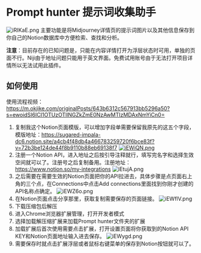 # Prompt hunter 提示词收集助手
![iRIKaE.png](https://i.328888.xyz/2023/04/08/iRIKaE.png)
主要功能是将Midjourney详情页的提示词图片以及其他信息保存到你自己的Notion数据库中方便检索、查找和分析。

**注意**：目前存在的已知问题是，只能在内容详情打开为浮层状态时可用，单独的页面不行。Niji由于地址问题只能用于英文界面。免费试用账号由于无法打开项目详情所以无法试用此插件。

## 如何使用
使用流程视频：https://m.okjike.com/originalPosts/643b6312c567913bb5296a50?s=ewoidSI6ICI1OTUzOTllNGZkZmE0NzAwMTIzMDAxNmYiCn0=
1. 复制我这个Notion页面模版，可以增加字段单需要保留我原先的这五个字段，模版地址：https://sugared-impala-dc6.notion.site/a4cb4f48db4a466783259720f6bce83f?v=72b3be124de44f8b9110b88eb69138f7
[![iEWiQN.png](https://i.328888.xyz/2023/04/16/iEWiQN.png)](https://imgloc.com/i/iEWiQN)
2. 注册一个Notion API，进入地址之后按引导注释就行，填写完名字和选择生效空间就可以了。注册号之后复制备用。注册地址：https://www.notion.so/my-integrations
![iEtujA.png](https://i.328888.xyz/2023/04/16/iEtujA.png)
3. 之后需要在需要生效的Notion页面把你的API拉进去，具体步骤是点页面右上角的三个点，在Connections中点击Add connections里面找到你刚才创建的API名称点确定。
![iEWZ6o.png](https://i.328888.xyz/2023/04/16/iEWZ6o.png)
4. 在Notion页面点击分享那里，获取复制需要保存的页面链接。
![iEWflV.png](https://i.328888.xyz/2023/04/16/iEWflV.png)
5. 下载压缩包后解压
6. 进入Chrome浏览器扩展管理，打开开发者模式
7. 选择加载解压缩扩展来加载Prompt hunter文件夹的扩展
8. 加载扩展后首次使用需要点击扩展，打开设置页面将你获取到的Notion API KEY和Notion页面地址输入进去保存。
![iEWygd.png](https://i.328888.xyz/2023/04/16/iEWygd.png)
9. 需要保存时就点击扩展浮层或者鼠标右键菜单的保存到Notion按钮就可以了。
